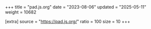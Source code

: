 +++
title = "pad.js.org"
date = "2023-08-06"
updated = "2025-05-11"
weight = 10682

[extra]
source = "https://pad.js.org/"
ratio = 100
size = 10
+++
